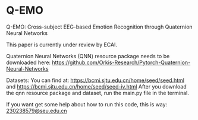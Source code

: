 # Q-EMO
Q-EMO: Cross-subject EEG-based Emotion Recognition through Quaternion Neural Networks

This paper is currently under review by ECAI.

Quaternion Neural Networks (QNN) resource package needs to be downloaded here: https://github.com/Orkis-Research/Pytorch-Quaternion-Neural-Networks

Datasets:
You can find at: https://bcmi.sjtu.edu.cn/home/seed/seed.html and https://bcmi.sjtu.edu.cn/home/seed/seed-iv.html
After you download the qnn resource package and dataset, run the main.py file in the terminal.

If you want get some help about how to run this code,
this is way: 230238579@seu.edu.cn
